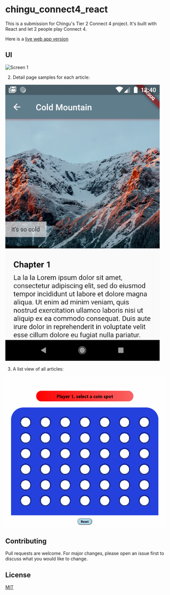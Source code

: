 # chingu_connect4_react

This is a submission for Chingu's Tier 2 Connect 4 project. It's built with React and let 2 people play Connect 4.

Here is a [live web app version](https://dpajek.github.io/chingu_connect4/)

## UI
![Screen 1](https://github.com/dpajek/chingu_connect4/blob/master/assets/flutter_t1_1.png)


2. Detail page samples for each article:

![Screen 2](https://github.com/dpajek/chingu_flutter-ui_1/blob/master/assets/flutter_t1_2.png)


3. A list view of all articles:

![Screen 3](https://github.com/dpajek/chingu_connect4/raw/master/connect4-sample.gif)

## Contributing
Pull requests are welcome. For major changes, please open an issue first to discuss what you would like to change.

## License
[MIT](https://choosealicense.com/licenses/mit/)

